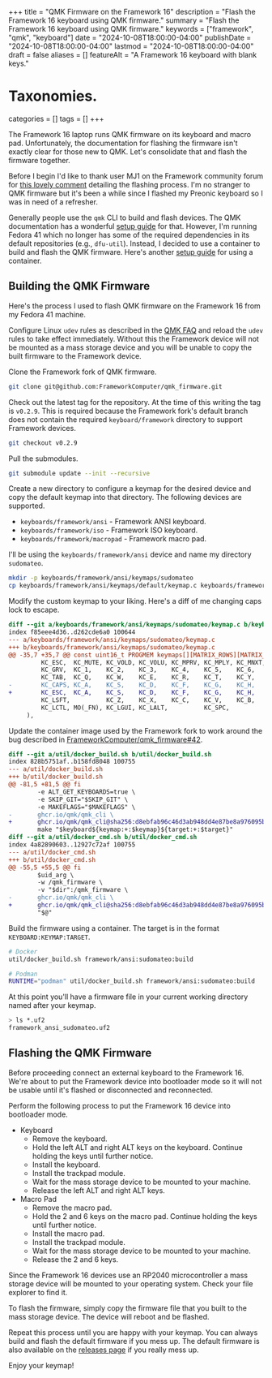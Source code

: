 +++
title       = "QMK Firmware on the Framework 16"
description = "Flash the Framework 16 keyboard using QMK firmware."
summary     = "Flash the Framework 16 keyboard using QMK firmware."
keywords    = ["framework", "qmk", "keyboard"]
date        = "2024-10-08T18:00:00-04:00"
publishDate = "2024-10-08T18:00:00-04:00"
lastmod     = "2024-10-08T18:00:00-04:00"
draft       = false
aliases     = []
featureAlt  = "A Framework 16 keyboard with blank keys."

# Taxonomies.
categories = []
tags       = []
+++

The Framework 16 laptop runs QMK firmware on its keyboard and macro pad.
Unfortunately, the documentation for flashing the firmware isn't exactly clear
for those new to QMK. Let's consolidate that and flash the firmware together.

Before I begin I'd like to thank user MJ1 on the Framework community forum for
[this lovely comment][1] detailing the flashing process. I'm no stranger to QMK
firmware but it's been a while since I flashed my Preonic keyboard so I was in
need of a refresher.

Generally people use the `qmk` CLI to build and flash devices. The QMK
documentation has a wonderful [setup guide][2] for that. However, I'm running
Fedora 41 which no longer has some of the required dependencies in its default
repositories (e.g., `dfu-util`). Instead, I decided to use a container to build
and flash the QMK firmware. Here's another [setup guide][3] for using a
container.

## Building the QMK Firmware

Here's the process I used to flash QMK firmware on the Framework 16 from my
Fedora 41 machine.

Configure Linux `udev` rules as described in the [QMK FAQ][4] and reload the
`udev` rules to take effect immediately. Without this the Framework device will
not be mounted as a mass storage device and you will be unable to copy the
built firmware to the Framework device.

Clone the Framework fork of QMK firmware.

```sh
git clone git@github.com:FrameworkComputer/qmk_firmware.git
```

Check out the latest tag for the repository. At the time of this writing the
tag is `v0.2.9`. This is required because the Framework fork's default branch
does not contain the required `keyboard/framework` directory to support
Framework devices.

```sh
git checkout v0.2.9
```

Pull the submodules.

```sh
git submodule update --init --recursive
```

Create a new directory to configure a keymap for the desired device and copy
the default keymap into that directory. The following devices are supported.

- `keyboards/framework/ansi` - Framework ANSI keyboard.
- `keyboards/framework/iso` - Framework ISO keyboard.
- `keyboards/framework/macropad` - Framework macro pad.

I'll be using the `keyboards/framework/ansi` device and name my directory
`sudomateo`.

```sh
mkdir -p keyboards/framework/ansi/keymaps/sudomateo
cp keyboards/framework/ansi/keymaps/default/keymap.c keyboards/framework/ansi/keymaps/sudomateo/keymap.c
```

Modify the custom keymap to your liking. Here's a diff of me changing caps lock
to escape.

```diff
diff --git a/keyboards/framework/ansi/keymaps/sudomateo/keymap.c b/keyboards/framework/ansi/keymaps/sudomateo/keymap.c
index f85eee4d36..d262cde6a0 100644
--- a/keyboards/framework/ansi/keymaps/sudomateo/keymap.c
+++ b/keyboards/framework/ansi/keymaps/sudomateo/keymap.c
@@ -35,7 +35,7 @@ const uint16_t PROGMEM keymaps[][MATRIX_ROWS][MATRIX_COLS] = {
         KC_ESC,  KC_MUTE, KC_VOLD, KC_VOLU, KC_MPRV, KC_MPLY, KC_MNXT, KC_BRID, KC_BRIU, KC_SCRN, KC_AIRP, KC_PSCR, KC_MSEL, KC_DEL,
         KC_GRV,  KC_1,    KC_2,    KC_3,    KC_4,    KC_5,    KC_6,    KC_7,    KC_8,    KC_9,    KC_0,    KC_MINS, KC_EQL,  KC_BSPC,
         KC_TAB,  KC_Q,    KC_W,    KC_E,    KC_R,    KC_T,    KC_Y,    KC_U,    KC_I,    KC_O,    KC_P,    KC_LBRC, KC_RBRC, KC_BSLS,
-        KC_CAPS, KC_A,    KC_S,    KC_D,    KC_F,    KC_G,    KC_H,    KC_J,    KC_K,    KC_L,    KC_SCLN, KC_QUOT,          KC_ENT,
+        KC_ESC,  KC_A,    KC_S,    KC_D,    KC_F,    KC_G,    KC_H,    KC_J,    KC_K,    KC_L,    KC_SCLN, KC_QUOT,          KC_ENT,
         KC_LSFT,          KC_Z,    KC_X,    KC_C,    KC_V,    KC_B,    KC_N,    KC_M,    KC_COMM, KC_DOT,  KC_SLSH,          KC_RSFT,
         KC_LCTL, MO(_FN), KC_LGUI, KC_LALT,          KC_SPC,                    KC_RALT, KC_RCTL, KC_LEFT,   KC_UP, KC_DOWN, KC_RGHT
     ),
```

Update the container image used by the Framework fork to work around the bug
described in
[FrameworkComputer/qmk_firmware#42](https://github.com/FrameworkComputer/qmk_firmware/issues/42).

```diff
diff --git a/util/docker_build.sh b/util/docker_build.sh
index 828b5751af..b158fd8048 100755
--- a/util/docker_build.sh
+++ b/util/docker_build.sh
@@ -81,5 +81,5 @@ fi
        -e ALT_GET_KEYBOARDS=true \
        -e SKIP_GIT="$SKIP_GIT" \
        -e MAKEFLAGS="$MAKEFLAGS" \
-       ghcr.io/qmk/qmk_cli \
+       ghcr.io/qmk/qmk_cli@sha256:d8ebfab96c46d3ab948dd4e87be8a976095bd31268700021a74716cbd6e5b4c1 \
        make "$keyboard${keymap:+:$keymap}${target:+:$target}"
diff --git a/util/docker_cmd.sh b/util/docker_cmd.sh
index 4a82890603..12927c72af 100755
--- a/util/docker_cmd.sh
+++ b/util/docker_cmd.sh
@@ -55,5 +55,5 @@ fi
        $uid_arg \
        -w /qmk_firmware \
        -v "$dir":/qmk_firmware \
-       ghcr.io/qmk/qmk_cli \
+       ghcr.io/qmk/qmk_cli@sha256:d8ebfab96c46d3ab948dd4e87be8a976095bd31268700021a74716cbd6e5b4c1 \
        "$@"
```

Build the firmware using a container. The target is in the format
`KEYBOARD:KEYMAP:TARGET`.

```sh
# Docker
util/docker_build.sh framework/ansi:sudomateo:build

# Podman
RUNTIME="podman" util/docker_build.sh framework/ansi:sudomateo:build
```

At this point you'll have a firmware file in your current working directory
named after your keymap.

```sh
> ls *.uf2
framework_ansi_sudomateo.uf2
```

## Flashing the QMK Firmware

Before proceeding connect an external keyboard to the Framework 16. We're about
to put the Framework device into bootloader mode so it will not be usable until
it's flashed or disconnected and reconnected.

Perform the following process to put the Framework 16 device into bootloader
mode.
- Keyboard
    - Remove the keyboard.
    - Hold the left ALT and right ALT keys on the keyboard. Continue holding the keys until further notice.
    - Install the keyboard.
    - Install the trackpad module.
    - Wait for the mass storage device to be mounted to your machine.
    - Release the left ALT and right ALT keys.
- Macro Pad 
    - Remove the macro pad.
    - Hold the 2 and 6 keys on the macro pad. Continue holding the keys until further notice.
    - Install the macro pad.
    - Install the trackpad module.
    - Wait for the mass storage device to be mounted to your machine.
    - Release the 2 and 6 keys.

Since the Framework 16 devices use an RP2040 microcontroller a mass storage
device will be mounted to your operating system. Check your file explorer to
find it.

To flash the firmware, simply copy the firmware file that you built to the mass
storage device. The device will reboot and be flashed.

Repeat this process until you are happy with your keymap. You can always build
and flash the default firmware if you mess up. The default firmware is also
available on the [releases page][5] if you really mess up.

Enjoy your keymap!

[1]: https://community.frame.work/t/custom-qmk-firmware/46459/14 "Framework Community Forum Comment"
[2]: https://docs.qmk.fm/newbs_getting_started "QMK CLI Setup"
[3]: https://docs.qmk.fm/getting_started_docker "QMK Container Setup"
[4]: https://docs.qmk.fm/faq_build#linux-udev-rules "QMK FAQ Linux udev Rules"
[5]: https://github.com/FrameworkComputer/qmk_firmware/releases "Framework QMK Fork Releases"
